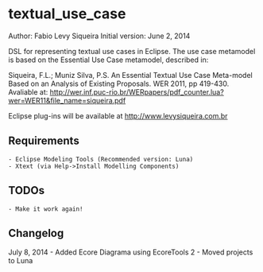 textual_use_case
================

Author:			Fabio Levy Siqueira
Initial version:	June 2, 2014

DSL for representing textual use cases in Eclipse. The use case metamodel is based on the Essential Use Case metamodel, described in:

Siqueira, F.L.; Muniz Silva, P.S. An Essential Textual Use Case Meta-model Based on an Analysis of Existing Proposals. WER 2011, pp 419-430. Avaliable at: http://wer.inf.puc-rio.br/WERpapers/pdf_counter.lua?wer=WER11&file_name=siqueira.pdf

Eclipse plug-ins will be available at http://www.levysiqueira.com.br

Requirements
------------
	- Eclipse Modeling Tools (Recommended version: Luna)
	- Xtext (via Help->Install Modelling Components)

TODOs
-----
	- Make it work again!

Changelog
---------

July 8, 2014
	- Added Ecore Diagrama using EcoreTools 2
	- Moved projects to Luna
